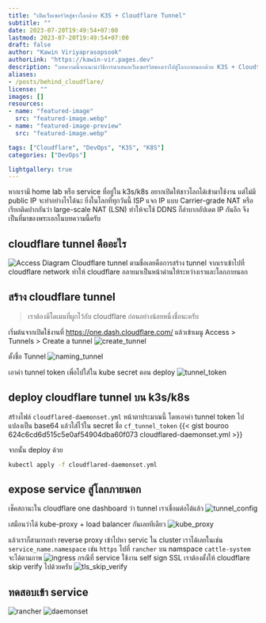```yaml
---
title: "เปิดเว็บเซอร์วิสสู่ชาวโลกด้วย K3S + Cloudflare Tunnel"
subtitle: ""
date: 2023-07-20T19:49:54+07:00
lastmod: 2023-07-20T19:49:54+07:00
draft: false
author: "Kawin Viriyaprasopsook"
authorLink: "https://kawin-vir.pages.dev"
description: "บทความนี้จะแนะนำวิธีการนำเสนอเว็บเซอร์วิสของเราไปสู่โลกภายนอกด้วย K3S + Cloudflare Tunnel แบบไม่ต้องง้อ External Public IP"
aliases:
- /posts/behind_cloudflare/
license: ""
images: []
resources:
- name: "featured-image"
  src: "featured-image.webp"
- name: "featured-image-preview"
  src: "featured-image.webp"

tags: ["Cloudflare", "DevOps", "K3S", "K8S"]
categories: ["DevOps"]

lightgallery: true
---
```


หากเรามี home lab หรือ service ที่อยู่ใน k3s/k8s อยากเปิดให้ชาวโลกได้เข้ามาใช้งาน แต่ไม่มี public IP จะทำอย่างไรได้นะ ยิ่งในโลกที่ทุกวันนี้ ISP แจก IP แบบ Carrier-grade NAT หรือเรียกติดปากกันว่า large-scale NAT (LSN) ทำให้จะใช้ DDNS ก็ลำบากอัปเดต IP กันอีก จึงเป็นที่มาของพระเอกในบทความนี้ครับ

<!--more-->

## cloudflare tunnel คืออะไร
![Access Diagram](img/Access_Diagram.webp "Access Diagram")
Cloudflare tunnel ตามชื่อเลยคือการสร้าง tunnel จากเราเข้าไปที่ cloudflare network ทำให้ cloudflare กลายมาเป็นหน้าด่านให้ระหว่างเราและโลกภายนอก

## สร้าง cloudflare tunnel
> เราต้องมีโดเมนที่ผูกไว้กับ cloudflare ก่อนอย่างน้อยหนึ่งชื่อนะครับ

เริ่มต้นจากเปิดใช้งานที่ https://one.dash.cloudflare.com/
แล้วเข้าเมนู Access > Tunnels > Create a tunnel
![create_tunnel](img/create_tunnel.webp "create_tunnel")

ตั้งชื่อ Tunnel
![naming_tunnel](img/naming_tunnel.webp "naming_tunnel")

เอาค่า tunnel token เพื่อไปใส่ใน kube secret ตอน deploy
![tunnel_token](img/tunnel_token.webp "tunnel_token")

## deploy cloudflare tunnel บน k3s/k8s

สร้างไฟล์ `cloudflared-daemonset.yml` หน้าตาประมาณนี้ โดยเอาค่า tunnel token ไปแปลงเป็น base64 แล้วใส่ไว้ใน secret ชื่อ `cf_tunnel_token`
{{< gist bouroo 624c6cd6d515c5e0af54904dba60f073 cloudflared-daemonset.yml >}}

จากนั้น deploy ด้วย
```bash
kubectl apply -f cloudflared-daemonset.yml
```

## expose service สู่โลกภายนอก
เช็คสถานะใน cloudflare one dashboard ว่า tunnel เราเชื่อมต่อได้แล้ว
![tunnel_config](img/tunnel_config.webp "tunnel_config")

เสมือนว่าได้ kube-proxy + load balancer กันเลยทีเดียว
![kube_proxy](img/kube_proxy.webp "kube_proxy")

แล้วเราก็สามารถทำ reverse proxy เข้าไปหา servic ใน cluster เราได้เลยในเช่น `service_name.namespace` เช่น `https` ไปที่ `rancher` บน namspace `cattle-system` จะได้ตามภาพ
![ingress](img/ingress.webp "ingress")
กรณีที่ service ใช้งาน self sign SSL เราต้องตั้งให้ cloudflare skip verify ไปด้วยครับ
![tls_skip_verify](img/tls_skip_verify.webp "tls_skip_verify")


## ทดสอบเข้า service
![rancher](img/rancher.webp "rancher")
![daemonset](img/daemonset.webp "daemonset")

